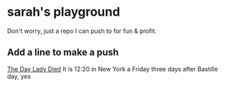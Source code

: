 # sarah's playground

Don't worry, just a repo I can push to for fun & profit.

## Add a line to make a push

[The Day Lady Died](https://www.poetryfoundation.org/poems/42657/the-day-lady-died)
It is 12:20 in New York a Friday
three days after Bastille day, yes
